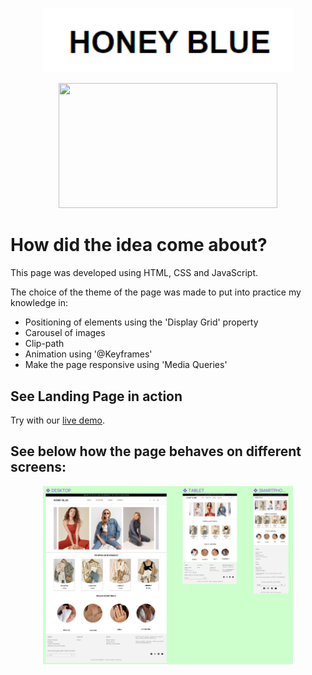 <p align="center">
  <img width="400" src=" ./images/images/logo-readme.png"> </p>
  
  <p align="center">             
<img width="350" height="200" src="/images/images/video-readme.gif" />
</p> 
  
  # How did the idea come about?
  
This page was developed using HTML, CSS and JavaScript.

The choice of the theme of the page was made to put into practice my knowledge in:

- Positioning of elements using the 'Display Grid' property
- Carousel of images
- Clip-path
- Animation using '@Keyframes'
- Make the page responsive using 'Media Queries'

## See Landing Page in action

Try with our [live demo](https://honey-blue-website-page.vercel.app/).
</br>

## See below how the page behaves on different screens:

 <p align="center">
<img width="400" src=" ./images/images/readme-image.png"> </p>
